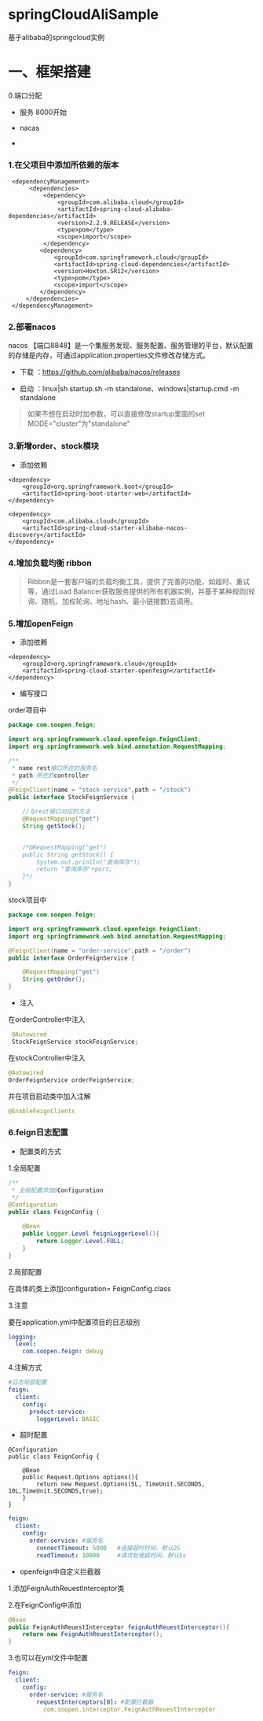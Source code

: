 # springCloudAliSample
基于alibaba的springcloud实例

# 一、框架搭建

0.端口分配

- 服务 8000开始

- nacas

- 

### 1.在父项目中添加所依赖的版本

```
 <dependencyManagement>
      <dependencies>
          <dependency>
              <groupId>com.alibaba.cloud</groupId>
              <artifactId>spring-cloud-alibaba-dependencies</artifactId>
              <version>2.2.9.RELEASE</version>
              <type>pom</type>
              <scope>import</scope>
          </dependency>
         <dependency>
             <groupId>com.springframework.cloud</groupId>
             <artifactId>spring-cloud-dependencies</artifactId>
             <version>Hoxton.SR12</version>
             <type>pom</type>
             <scope>import</scope>
         </dependency>
     </dependencies>
 </dependencyManagement>
```

### 2.部署nacos

nacos 【端口8848】是一个集服务发现、服务配置、服务管理的平台，默认配置的存储是内存，可通过application.properties文件修改存储方式。


- 下载 ：https://github.com/alibaba/nacos/releases

- 启动 ：linux|sh startup.sh -m standalone、windows|startup.cmd -m standalone

> 如果不想在启动时加参数，可以直接修改startup里面的set MODE="cluster"为"standalone"


### 3.新增order、stock模块

- 添加依赖
```
<dependency>
    <groupId>org.springframework.boot</groupId>
    <artifactId>spring-boot-starter-web</artifactId>
</dependency>

<dependency>
    <groupId>com.alibaba.cloud</groupId>
    <artifactId>spring-cloud-starter-alibaba-nacos-discovery</artifactId>
</dependency>
```

### 4.增加负载均衡 ribbon

> Ribbon是一套客户端的负载均衡工具，提供了完善的功能，如超时、重试等，通过Load Balancer获取服务提供的所有机器实例，并基于某种规则(轮询、随机、加权轮询、地址hash、最小链接数)去调用。

### 5.增加openFeign

- 添加依赖

```
<dependency>
    <groupId>org.springframework.cloud</groupId>
    <artifactId>spring-cloud-starter-openfeign</artifactId>
</dependency>
```

- 编写接口

order项目中
```java
package com.soopen.feign;

import org.springframework.cloud.openfeign.FeignClient;
import org.springframework.web.bind.annotation.RequestMapping;

/**
 * name rest接口所在的服务名
 * path 所在的controller
 */
@FeignClient(name = "stock-service",path = "/stock")
public interface StockFeignService {

    //与rest接口对应的方法
    @RequestMapping("get")
    String getStock();


    /*@RequestMapping("get")
    public String getStock() {
        System.out.println("查询库存");
        return "查询库存"+port;
    }*/
}

```

stock项目中
```java
package com.soopen.feign;

import org.springframework.cloud.openfeign.FeignClient;
import org.springframework.web.bind.annotation.RequestMapping;

@FeignClient(name = "order-service",path = "/order")
public interface OrderFeignService {

    @RequestMapping("get")
    String getOrder();
}

```

- 注入

在orderController中注入

```java
 @Autowired
 StockFeignService stockFeignService;
```

在stockController中注入

```java
@Autowired
OrderFeignService orderFeignService;
```

并在项目启动类中加入注解

```java
@EnableFeignClients
```

### 6.feign日志配置

- 配置类的方式

1.全局配置

```java
/**
 * 全局配置添加@Configuration
 */
@Configuration
public class FeignConfig {

    @Bean
    public Logger.Level feignLoggerLevel(){
        return Logger.Level.FULL;
    }
}
```

2.局部配置

在具体的类上添加configuration= FeignConfig.class

3.注意

要在application.yml中配置项目的日志级别

```yaml
logging:
  level:
    com.soopen.feign: debug
```

4.注解方式

```yaml
#日志局部配置
feign:
  client:
    config:
      product-service:
        loggerLevel: BASIC
```

- 超时配置

```
@Configuration
public class FeignConfig {

    @Bean
    public Request.Options options(){
        return new Request.Options(5L, TimeUnit.SECONDS, 10L,TimeUnit.SECONDS,true);
    }
}
```

```yaml
feign:
  client:
    config:
      order-service: #服务名
        connectTimeout: 5000   #连接超时时间，默认2S
        readTimeout: 10000     #请求处理超时间，默认5s
```

- openfeign中自定义拦截器

1.添加FeignAuthReuestInterceptor类

2.在FeignConfig中添加

```java
@Bean
public FeignAuthReuestInterceptor feignAuthReuestInterceptor(){
    return new FeignAuthReuestInterceptor();
}
```

3.也可以在yml文件中配置

```yaml
feign:
  client:
    config:
      order-service: #服务名
        requestInterceptors[0]: #配置拦截器
          com.soopen.interceptor.FeignAuthReuestInterceptor
```







